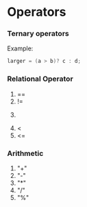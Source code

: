 # Operators 
### Ternary operators
Example:
```java
larger = (a > b)? c : d;
```

### Relational Operator
1. ==
2. !=
3. >
4. <
5. <=

### Arithmetic
1. "+"
2. "-"
3. "*"
4. "/"
5. "%" 